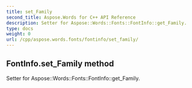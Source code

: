 ```yaml
---
title: set_Family
second_title: Aspose.Words for C++ API Reference
description: Setter for Aspose::Words::Fonts::FontInfo::get_Family. 
type: docs
weight: 0
url: /cpp/aspose.words.fonts/fontinfo/set_family/
---
```

## FontInfo.set_Family method


Setter for Aspose::Words::Fonts::FontInfo::get_Family. 

